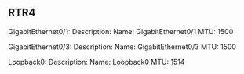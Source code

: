 RTR4
----
GigabitEthernet0/1:
  Description: 
  Name: GigabitEthernet0/1
  MTU: 1500

GigabitEthernet0/3:
  Description: 
  Name: GigabitEthernet0/3
  MTU: 1500

Loopback0:
  Description: 
  Name: Loopback0
  MTU: 1514

